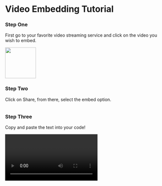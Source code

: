 <html>
<head> <h1> Video Embedding Tutorial </h1> </head>
<body>
<h3>Step One </h3>
<p>First go to your favorite video streaming service and click on the video you wish to embed.</p>
<img src=blob:chrome-untrusted://media-app/6472e579-e009-49f2-a844-f8825774f102 width= 100px height= 100px>
<h3> Step Two </h3>
<p>Click on Share, from there, select the embed option.</p>
<img>
<h3> Step Three </h3>
<p>Copy and paste the text into your code!</p>
<img>
<br>
<video>
<iframe width="560" height="315" src="https://www.youtube.com/embed/li1kO3hg4iE?si=gi6KuSOUBTQCKbq1" title="YouTube video player" frameborder="0" allow="accelerometer; autoplay; clipboard-write; encrypted-media; gyroscope; picture-in-picture; web-share" referrerpolicy="strict-origin-when-cross-origin" allowfullscreen> </iframe>
</video>
</body>
</html>
